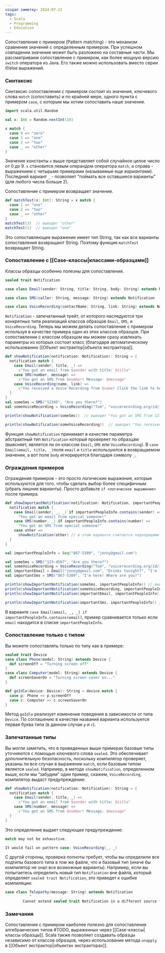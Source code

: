 ```yaml
---
создал заметку: 2024-07-21
tags:
  - Scala
  - Programming
  - Education
---
```

Сопоставление с примером (Pattern matching) - это механизм сравнения значений с определенным примером. При успешном совпадении значение может быть разложено на составные части. Мы рассматриваем сопоставление с примером, как более мощную версию `switch` оператора из Java. Eго также можно использовать вместо серии if/else выражений.
### Синтаксис
Синтаксис сопоставления с примером состоит из значения, ключевого слова `match` (сопоставить) и по крайней мере, одного пункта с примером `case`, с которым мы хотим сопоставить наше значение.
```scala
import scala.util.Random

val x: Int = Random.nextInt(10)

x match {
  case 0 => "zero"
  case 1 => "one"
  case 2 => "two"
  case _ => "other"
}
```
Значение константы `x` выше представляет собой случайное целое число от 0 до 9. `x` становится левым операндом оператора `match`, а справа - выражением с четырьмя примерами (называемые еще _вариантами_). Последний вариант `_` - позволяет “поймать все оставшиеся варианты” (для любого числа больше 2).

Сопоставление с примером возвращает значение.
```scala
def matchTest(x: Int): String = x match {
  case 1 => "one"
  case 2 => "two"
  case _ => "other"
}
matchTest(3)  // выводит "other"
matchTest(1)  // выводит "one"
```
Это сопоставляющее выражение имеет тип String, так как все варианты сопоставления возвращают String. Поэтому функция `matchTest` возвращает String.
### Сопоставление с [[Case-классы|классами-образцами]]
Классы образцы особенно полезны для сопоставления.
```scala
sealed trait Notification

case class Email(sender: String, title: String, body: String) extends Notification

case class SMS(caller: String, message: String) extends Notification

case class VoiceRecording(contactName: String, link: String) extends Notification
```
`Notification` - запечатанный трейт, от которого наследуются три конкретных типа реализаций классов образцов `Email`, `SMS`, и `VoiceRecording`. Теперь мы можем делать сопоставление с примером используя в качестве примера один из этих классов образцов. При сопоставлении с классом образцом мы можем сразу извлекать параметры из которых состоит класс (благодаря автоматическому использованию [[Объект экстрактор|объекта экстрактора]].
```scala
def showNotification(notification: Notification): String = {
  notification match {
    case Email(sender, title, _) =>
      s"You got an email from $sender with title: $title"
    case SMS(number, message) =>
      s"You got an SMS from $number! Message: $message"
    case VoiceRecording(name, link) =>
      s"You received a Voice Recording from $name! Click the link to hear it: $link"
  }
}
val someSms = SMS("12345", "Are you there?")
val someVoiceRecording = VoiceRecording("Tom", "voicerecording.org/id/123")

println(showNotification(someSms))  // выводит "You got an SMS from 12345! Message: Are you there?"

println(showNotification(someVoiceRecording))  // выводит "You received a Voice Recording from Tom! Click the link to hear it: voicerecording.org/id/123"
```
Функция `showNotification` принимает в качестве параметра абстрактный тип `Notification` который проверяет по образцам (выясняет, является ли он классом `Email`, `SMS` или `VoiceRecording`). В `case Email(email, title, _)`поля `email` и `title` используются в возвращаемом значении, а вот поле `body` игнорируется благодаря символу `_`.
### Ограждения примеров
Ограждения примеров - это просто логические выражения, которые используются для того, чтобы сделать выбор более специфичным (убрать лишние варианты). Просто добавьте `if <логическое выражение>` после примера.
```scala
def showImportantNotification(notification: Notification, importantPeopleInfo: Seq[String]): String = {
  notification match {
    case Email(sender, _, _) if importantPeopleInfo.contains(sender) =>
      "You got an email from special someone!"
    case SMS(number, _) if importantPeopleInfo.contains(number) =>
      "You got an SMS from special someone!"
    case other =>
      showNotification(other) // в этом варианте считается подходящими параметры любого типа. Значит этот вариант выполняется во всех случаях и передает исходный параметр в функцию showNotification
  }
}

val importantPeopleInfo = Seq("867-5309", "jenny@gmail.com")

val someSms = SMS("123-4567", "Are you there?")
val someVoiceRecording = VoiceRecording("Tom", "voicerecording.org/id/123")
val importantEmail = Email("jenny@gmail.com", "Drinks tonight?", "I'm free after 5!")
val importantSms = SMS("867-5309", "I'm here! Where are you?")

println(showImportantNotification(someSms, importantPeopleInfo)) // выводит "You got an SMS from 123-4567! Message: Are you there?"
println(showImportantNotification(someVoiceRecording, importantPeopleInfo)) // выводит "You received a Voice Recording from Tom! Click the link to hear it: voicerecording.org/id/123"
println(showImportantNotification(importantEmail, importantPeopleInfo)) // выводит "You got an email from special someone!"

println(showImportantNotification(importantSms, importantPeopleInfo)) // выводит "You got an SMS from special someone!"
```
В варианте `case Email(email, _, _) if importantPeopleInfo.contains(email)`, пример сравнивается только если `email` находится в списке `importantPeopleInfo`.
### Сопоставление только с типом
Вы можете сопоставлять только по типу как в примере:
```scala
sealed trait Device
case class Phone(model: String) extends Device {
  def screenOff = "Turning screen off"
}
case class Computer(model: String) extends Device {
  def screenSaverOn = "Turning screen saver on..."
}

def goIdle(device: Device): String = device match {
  case p: Phone => p.screenOff
  case c: Computer => c.screenSaverOn
}
```
Метод `goIdle` реализует изменение поведения в зависимости от типа `Device`. По соглашению в качестве названия варианта используется первая буква типа (в данном случае `p` и `c`).
### Запечатанные типы
Вы могли заметить, что в приведенных выше примерах базовые типы уточняются с помощью ключевого слова `sealed`. Это обеспечивает дополнительную безопасность, поскольку компилятор проверяет, указаны ли все случаи в выражении `match`, если базовым типом является `sealed`.
Например, в методе `showNotification`, определенном выше, если мы “забудем” один пример, скажем, `VoiceRecording`, компилятор выдаст предупреждение:
```scala
def showNotification(notification: Notification): String = {
  notification match {
    case Email(sender, title, _) =>
      s"You got an email from $sender with title: $title"
    case SMS(number, message) =>
      s"You got an SMS from $number! Message: $message"
  }
}
```
Это определение выдает следующее предупреждение:
```scala
match may not be exhaustive.

It would fail on pattern case: VoiceRecording(_, _)
```

С другой стороны, проверка полноты требует, чтобы вы определили все подтипы базового типа в том же файле, что и базовый тип (иначе бы компилятор не знал все возможные варианты). Например, если вы попытаетесь определить новый тип `Notification` вне файла, который определяет `sealed trait Notification`, это приведет к ошибке компиляции:
```scala
case class Telepathy(message: String) extends Notification
           ^
        Cannot extend sealed trait Notification in a different source file
```
### Замечания
Сопоставление с примером наиболее полезно для сопоставления алгебраических типов #TODO, выраженных через [[Case-классы|классы образцы]]. Scala также позволяет создавать образцы независимо от классов образцов, через использование метода `unapply` в [[Объект экстрактор|объектах экстракторах]].